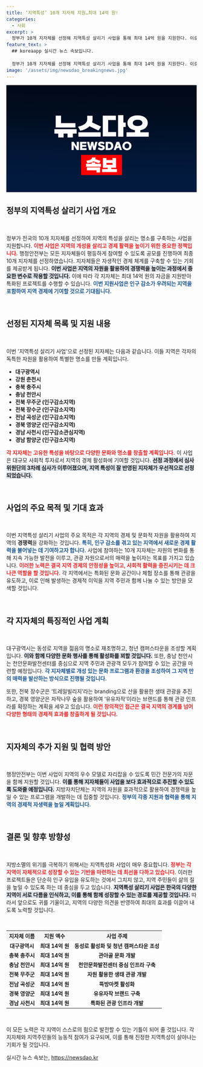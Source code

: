 ```yaml
---
title: ‘지역특성’ 10개 지자체 지원…최대 14억 원!
categories:
  - 사회
excerpt: >
  정부가 10개 지자체를 선정해 지역특성 살리기 사업을 통해 최대 14억 원을 지원한다. 이로써 특별한 문화 명소 개발로 지역 경제 활성화가 기대되며, 침체된 인구감소 지역에 새로운 활력을 불어넣을 계획이다. 클릭하면 각 지역의 매력 있는 변화 소식을 확인하세요!
feature_text: >
  ## koreaapp 실시간 뉴스 속보입니다.

  정부가 10개 지자체를 선정해 지역특성 살리기 사업을 통해 최대 14억 원을 지원한다. 이로써 특별한 문화 명소 개발로 지역 경제 활성화가 기대되며, 침체된 인구감소 지역에 새로운 활력을 불어넣을 계획이다. 클릭하면 각 지역의 매력 있는 변화 소식을 확인하세요!
image: '/assets/img/newsdao_breakingnews.jpg'
---
```


<p><img src="/assets/img/newsdao_breakingnews.jpg" alt="koreaapp 속보" /></p>

<h2 data-ke-size="size26">정부의 지역특성 살리기 사업 개요</h2>

<p data-ke-size="size16">&nbsp;</p>

<p>정부가 전국의 10개 지자체를 선정하여 지역의 특성을 살리는 명소를 구축하는 사업을 지원합니다. <b><span style="color: #ee2323;">이번 사업은 지역의 개성을 살리고 경제 활력을 높이기 위한 중요한 정책입니다.</span></b> 행정안전부는 모든 지자체들이 평등하게 참여할 수 있도록 공모를 진행하여 최종 10개 지자체를 선정하였습니다. 지자체들은 자생적인 경제 체계를 구축할 수 있는 기회를 제공받게 됩니다. <b><span style="background-color: #21538527;">이번 사업은 지역의 자원을 활용하여 경쟁력을 높이는 과정에서 중요한 변수로 작용할 것입니다.</span></b> 이에 따라 각 지자체는 최대 14억 원의 자금을 지원받아 특화된 프로젝트를 수행할 수 있습니다. <b><span style="color: #1a5490;">이번 지원사업은 인구 감소가 우려되는 지역을 포함하여 지역 경제에 기여할 것으로 기대됩니다.</span></b></p>

<p data-ke-size="size16">&nbsp;</p>

<h2 data-ke-size="size26">선정된 지자체 목록 및 지원 내용</h2>

<p data-ke-size="size16">&nbsp;</p>

<p>이번 '지역특성 살리기 사업'으로 선정된 지자체는 다음과 같습니다. 이들 지역은 각자의 독특한 자원을 활용하여 특별한 명소를 만들 계획입니다.</p>

<ul>
    <li><b>대구광역시</b></li>
    <li><b>강원 춘천시</b></li>
    <li><b>충북 충주시</b></li>
    <li><b>충남 천안시</b></li>
    <li><b>전북 무주군 (인구감소지역)</b></li>
    <li><b>전북 장수군 (인구감소지역)</b></li>
    <li><b>전남 곡성군 (인구감소지역)</b></li>
    <li><b>경북 영양군 (인구감소지역)</b></li>
    <li><b>경남 사천시 (인구감소관심지역)</b></li>
    <li><b>경남 함양군 (인구감소지역)</b></li>
</ul>

<p><b><span style="color: #ee2323;">각 지자체는 고유한 특성을 바탕으로 다양한 문화와 명소를 창출할 계획입니다.</span></b> 이 사업은 대규모 사회적 투자로서 지역의 경제 활성화에 기여할 것입니다. <b><span style="background-color: #21538527;">선정 과정에서 심사위원단의 3차례 심사가 이루어졌으며, 지역 특성이 잘 반영된 지자체가 우선적으로 선정되었습니다.</span></b></p>

<p data-ke-size="size16">&nbsp;</p>

<h2 data-ke-size="size26">사업의 주요 목적 및 기대 효과</h2>

<p data-ke-size="size16">&nbsp;</p>

<p>이번 지역특성 살리기 사업의 주요 목적은 각 지역의 경제 및 문화적 자원을 활용하여 지역의 <b>경쟁력</b>을 강화하는 것입니다. <b><span style="color: #1a5490;">특히, 인구 감소를 겪고 있는 지역에서 새로운 경제 활력을 불어넣는 데 기여하고자 합니다.</span></b> 사업에 참여하는 10개 지자체는 자원의 변화를 통해 지속 가능한 발전을 이루고, 관광 자원으로서의 매력을 높이자는 목표를 가지고 있습니다. <b><span style="color: #ee2323;">이러한 노력은 결국 지역 경제의 안정성을 높이고, 사회적 활력을 증진시키는 데 크나큰 역할을 할 것입니다.</span></b> 각 지역에서는 특화된 문화 공간이나 체험 장소를 통해 관광을 유도하고, 이로 인해 발생하는 경제적 이익을 지역 주민과 함께 나눌 수 있는 방안을 모색할 것입니다.</p>

<p data-ke-size="size16">&nbsp;</p>

<h2 data-ke-size="size26">각 지자체의 특징적인 사업 계획</h2>

<p data-ke-size="size16">&nbsp;</p>

<p>대구광역시는 동성로 지역을 젊음의 명소로 재조명하고, 청년 캠퍼스타운을 조성할 계획입니다. <b><span style="background-color: #21538527;">이와 함께 다양한 문화 행사를 통해 활성화를 꾀할 것입니다.</span></b> 또한, 충남 천안시는 천안문화발전센터를 중심으로 지역 주민과 관광객 모두가 참여할 수 있는 공간을 마련할 예정입니다. <b><span style="color: #1a5490;">각 지자체별로 개성 있는 문화 프로그램과 환경을 조성하여 그 지역 만의 매력을 발산하는 방식으로 진행될 것입니다.</span></b></p>

<p>또한, 전북 장수군은 ‘트레일빌리지’라는 branding으로 산을 활용한 생태 관광을 추진하고, 경북 영양군은 자작나무 숲을 활용하여 ‘유유자작’이라는 브랜드를 통해 관광 인프라를 확장하는 계획을 세우고 있습니다. <b><span style="color: #ee2323;">이런 창의적인 접근은 결국 지역의 경계를 넘어 다양한 형태의 경제적 효과를 창출하게 될 것입니다.</span></b> </p>

<p data-ke-size="size16">&nbsp;</p>

<h2 data-ke-size="size26">지자체의 추가 지원 및 협력 방안</h2>

<p data-ke-size="size16">&nbsp;</p>

<p>행정안전부는 이번 사업이 지역의 우수 모델로 자리잡을 수 있도록 민간 전문가의 자문을 함께 지원할 것입니다. <b><span style="background-color: #21538527;">이를 통해 지자체들이 사업을 보다 효과적으로 추진할 수 있도록 도와줄 예정입니다.</span></b> 지방자치단체는 지역의 자원을 효과적으로 활용하여 경쟁력을 높일 수 있는 프로그램을 개발하는 데 집중할 것입니다. <b><span style="color: #1a5490;">정부의 각종 지원과 협력을 통해 지역의 경제적 자생력을 높일 계획입니다.</span></b></p>

<p data-ke-size="size16">&nbsp;</p>

<h2 data-ke-size="size26">결론 및 향후 방향성</h2>

<p data-ke-size="size16">&nbsp;</p>

<p>지방소멸의 위기를 극복하기 위해서는 지역특성화 사업이 매우 중요합니다. <b><span style="color: #ee2323;">정부는 각 지역이 자체적으로 성장할 수 있는 기반을 마련하는 데 최선을 다하고 있습니다.</span></b> 이러한 프로젝트들은 단순히 인구 유입을 유도하는 것에서 그치지 않고, 지역 주민들이 삶의 질을 높일 수 있도록 하는 데 중심을 두고 있습니다. <b><span style="background-color: #21538527;">지역특성 살리기 사업은 한국의 다양한 지역이 서로 다름을 인식하고, 이를 통해 함께 성장할 수 있는 경로를 제공할 것입니다.</span></b> 따라서 앞으로도 귀를 기울이고, 지역의 다양한 의견을 반영하여 최대의 효과를 이끌어 내도록 노력할 것입니다.</p>

<p data-ke-size="size16">&nbsp;</p> 

<table style="text-align: center; width: 100%; border-collapse: collapse;">
    <tr style="background-color: #f4f4f4;">
        <th><b>지자체 이름</b></th>
        <th><b>지원 액수</b></th>
        <th><b>사업 주제</b></th>
    </tr>
    <tr>
        <td><b>대구광역시</b></td>
        <td><b>최대 14억 원</b></td>
        <td><b>동성로 활성화 및 청년 캠퍼스타운 조성</b></td>
    </tr>
    <tr>
        <td><b>충북 충주시</b></td>
        <td><b>최대 14억 원</b></td>
        <td><b>관아골 문화 개발</b></td>
    </tr>
    <tr>
        <td><b>충남 천안시</b></td>
        <td><b>최대 14억 원</b></td>
        <td><b>천안문화발전센터 중심 인프라 구축</b></td>
    </tr>
    <tr>
        <td><b>전북 무주군</b></td>
        <td><b>최대 14억 원</b></td>
        <td><b>자원 활용한 생태 관광 개발</b></td>
    </tr>
    <tr>
        <td><b>전남 곡성군</b></td>
        <td><b>최대 14억 원</b></td>
        <td><b>뚝방마켓 활성화</b></td>
    </tr>
    <tr>
        <td><b>경북 영양군</b></td>
        <td><b>최대 14억 원</b></td>
        <td><b>유유자작 브랜드 구축</b></td>
    </tr>
    <tr>
        <td><b>경남 사천시</b></td>
        <td><b>최대 14억 원</b></td>
        <td><b>특화된 관광 인프라 개발</b></td>
    </tr>
</table>

<p data-ke-size="size16">&nbsp;</p>

<p>이 모든 노력은 각 지역이 스스로의 힘으로 발전할 수 있는 기틀이 되어 줄 것입니다. 각 지자체와 지역주민들의 능동적 참여가 요구되며, 이를 통해 진정한 지역특성이 살아나는 기회가 될 것입니다.</p>
실시간 뉴스 속보는, <a href="https://newsdao.kr" rel="dofollow">https://newsdao.kr</a>


